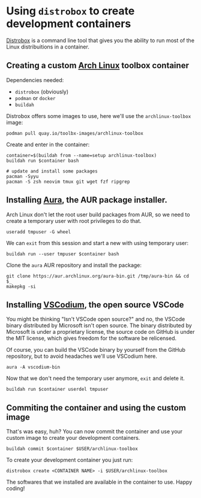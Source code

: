 # Using `distrobox` to create development containers

[Distrobox](https://distrobox.it) is a command line tool that gives you the ability to run most of the Linux distribuitions in a container.

## Creating a custom [Arch Linux](https://archlinux.org) toolbox container

Dependencies needed:
- `distrobox` (obviously)
- `podman` or `docker`
- `buildah`

Distrobox offers some images to use, here we'll use the `archlinux-toolbox` image:

```
podman pull quay.io/toolbx-images/archlinux-toolbox
```

Create and enter in the container:

```
container=$(buildah from --name=setup archlinux-toolbox)
buildah run $container bash

# update and install some packages
pacman -Syyu
pacman -S zsh neovim tmux git wget fzf ripgrep
```

## Installing [Aura](https://github.com/fosskers/aura), the AUR package installer.

Arch Linux don't let the root user build packages from AUR, so we need to create a temporary user with root privileges to do that.

```
useradd tmpuser -G wheel
```

We can `exit` from this session and start a new with using temporary user:

```
buildah run --user tmpuser $container bash
```

Clone the `aura` AUR repository and install the package:

```
git clone https://aur.archlinux.org/aura-bin.git /tmp/aura-bin && cd $_
makepkg -si
```

## Installing [VSCodium](https://vscodium.com), the open source VSCode

You might be thinking "Isn't VSCode open source?" and no, the VSCode binary distributed by Microsoft isn't open source. The binary distributed by Microsoft is under a proprietary license, the source code on GitHub is under the MIT license, which gives freedom for the software be relicensed.

Of course, you can build the VSCode binary by yourself from the GitHub repository, but to avoid headaches we'll use VSCodium here.

```
aura -A vscodium-bin
```

Now that we don't need the temporary user anymore, `exit` and delete it.

```
buildah run $container userdel tmpuser
```

## Commiting the container and using the custom image

That's was easy, huh? You can now commit the container and use your custom image to create your development containers.

```
buildah commit $container $USER/archlinux-toolbox
```

To create your development container you just run:

```
distrobox create <CONTAINER NAME> -i $USER/archlinux-toolbox
```

The softwares that we installed are available in the container to use. Happy coding!
